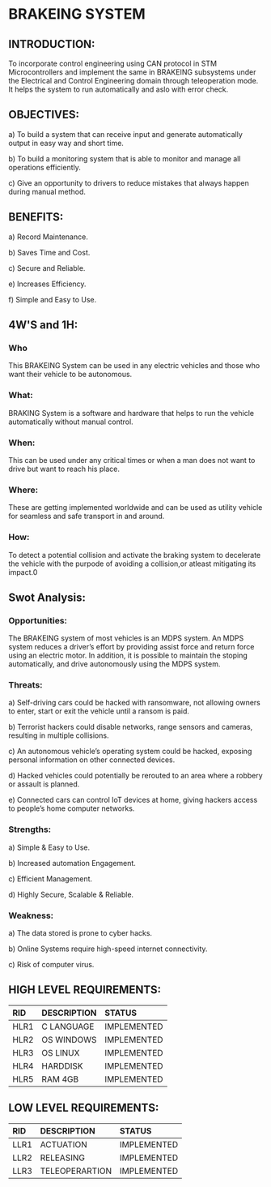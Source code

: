 # BRAKEING SYSTEM
## INTRODUCTION:
To incorporate control engineering using CAN protocol in STM Microcontrollers and implement the same in BRAKEING subsystems under the Electrical and Control Engineering domain through teleoperation mode. It helps the system to run automatically and aslo with error check. 

## OBJECTIVES:
a) To build a system that can receive input and generate automatically output in easy way and short time.

b) To build a monitoring system that is able to monitor and manage all operations efficiently.

c) Give an opportunity to drivers to reduce mistakes that always happen during manual method.


## BENEFITS:
a) Record Maintenance.

b) Saves Time and Cost.

c) Secure and Reliable.

e) Increases Efficiency.

f) Simple and Easy to Use.

## 4W'S and 1H:

### Who
This BRAKEING System can be used in any electric vehicles and those who want their vehicle to be autonomous. 
### What:
BRAKING System is a software and hardware that helps to run the vehicle automatically without manual control.
### When:
This can be used under any critical times or when a man does not want to drive but want to reach his place.
### Where:
These are getting implemented worldwide and can be used as utility vehicle for seamless and safe transport in and around.

### How:
To detect a potential collision and activate the braking system to decelerate the vehicle with the purpode of avoiding a collision,or atleast mitigating its impact.0

## Swot Analysis:
### Opportunities:

The BRAKEING system of most vehicles is an MDPS system. An MDPS system reduces a driver’s effort by providing assist force and return force  using an electric motor. In addition, it is possible to maintain the stoping automatically, and drive autonomously using the MDPS system.

### Threats:

a) Self-driving cars could be hacked with ransomware, not allowing owners to enter, start or exit the vehicle until a ransom is paid.

b) Terrorist hackers could disable networks, range sensors and cameras, resulting in multiple collisions.

c) An autonomous vehicle’s operating system could be hacked, exposing personal information on other connected devices.

d) Hacked vehicles could potentially be rerouted to an area where a robbery or assault is planned.

e) Connected cars can control IoT devices at home, giving hackers access to people’s home computer networks.
### Strengths:
a) Simple & Easy to Use.

b) Increased automation Engagement.

c) Efficient  Management.

d) Highly Secure, Scalable & Reliable. 


### Weakness:
a) The data stored is prone to cyber hacks.

b) Online Systems require high-speed internet connectivity.

c) Risk of computer virus.


## HIGH LEVEL REQUIREMENTS:

|RID|DESCRIPTION|STATUS|
|:--|:----------|:-----|
|HLR1|C LANGUAGE|IMPLEMENTED|
|HLR2|OS WINDOWS|IMPLEMENTED|
|HLR3|OS LINUX|IMPLEMENTED|
|HLR4|HARDDISK|IMPLEMENTED|
|HLR5|RAM 4GB|IMPLEMENTED|

## LOW LEVEL REQUIREMENTS:

|RID|DESCRIPTION|STATUS|
|:--|:----------|:-----|
|LLR1|ACTUATION|IMPLEMENTED|
|LLR2|RELEASING|IMPLEMENTED|
|LLR3|TELEOPERARTION|IMPLEMENTED|
